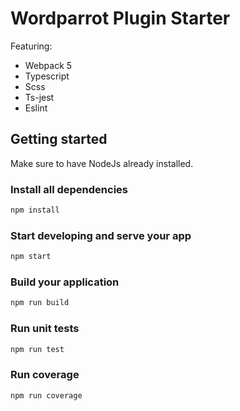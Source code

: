 # Wordparrot Plugin Starter

Featuring:

- Webpack 5
- Typescript
- Scss
- Ts-jest
- Eslint

## Getting started

Make sure to have NodeJs already installed.

### Install all dependencies

```bash
npm install
```

### Start developing and serve your app

```bash
npm start
```

### Build your application

```bash
npm run build
```

### Run unit tests

```bash
npm run test
```

### Run coverage

```bash
npm run coverage
```

